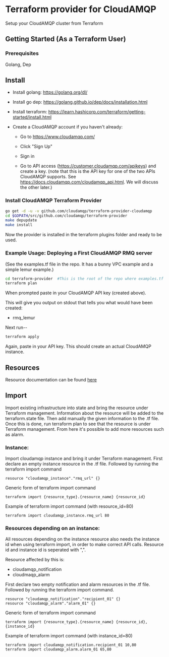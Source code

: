 # Terraform provider for CloudAMQP

Setup your CloudAMQP cluster from Terraform

## Getting Started (As a Terraform User)

### Prerequisites
Golang, Dep

## Install

* Install golang: https://golang.org/dl/

* Install go dep: https://golang.github.io/dep/docs/installation.html

* Install terraform: https://learn.hashicorp.com/terraform/getting-started/install.html

* Create a CloudAMQP account if you haven't already:

    * Go to https://www.cloudamqp.com/

    * Click "Sign Up"

    * Sign in

    * Go to API access (https://customer.cloudamqp.com/apikeys) and create a key.
      (note that this is the API key for one of the two APIs CloudAMQP supports.
      See https://docs.cloudamqp.com/cloudamqp_api.html.  We will discuss the other
      later.)

### Install CloudAMQP Terraform Provider
```sh
go get -d -u -v github.com/cloudamqp/terraform-provider-cloudamqp
cd $GOPATH/src/github.com/cloudamqp/terraform-provider
make depupdate
make install
```

Now the provider is installed in the terraform plugins folder and ready to be used.

### Example Usage: Deploying a First CloudAMQP RMQ server

(See the examples.tf file in the repo.  It has a bunny VPC example and a simple lemur example.)

```sh
cd terraform-provider  #This is the root of the repo where examples.tf lives.
terraform plan
```
When prompted paste in your CloudAMQP API key (created above).

This will give you output on stdout that tells you what would have been created:
* rmq_lemur

Next run--
```sh
terraform apply
```

Again, paste in your API key.  This should create an actual CloudAMQP instance.

## Resources
Resource documentation can be found [here](https://docs.cloudamqp.com/cloudamqp_terraform.html)

## Import

Import existing infrastructure into state and bring the resource under Terraform management. Information about the resource will be added to the terraform.state file. Then add manually the given information to the .tf file. Once this is done, run terraform plan to see that the resource is under Terraform management. From here it's possible to add more resources such as alarm.

### Instance:

Import cloudamqp instance and bring it under Terraform management. First declare an empty instance resource in the .tf file. Followed by running the terraform import command
```
resource "cloudamqp_instance"."rmq_url" {}
```

Generic form of terraform import command
```
terraform import {resource_type}.{resource_name} {resource_id}
```

Example of terraform import command (with resource_id=80)
```
terraform import cloudamqp_instance.rmq_url 80
```

### Resources depending on an instance:

All resources depending on the instance resource also needs the instance id when using terraform import, in order to make correct API calls. Resource id and instance id is seperated with ",".

Resource affected by this is:
- cloudamqp_notification
- cloudmaqp_alarm

First declare two empty notification and alarm resources in the .tf file. Followed by running the terraform import command.
```
resource "cloudamqp_notification"."recipient_01" {}
resource "cloudamqp_alarm"."alarm_01" {}
```

Generic form of terraform import command
```
terraform import {resource_type}.{resource_name} {resource_id},{instance_id}
```

Example of terraform import command (with instance_id=80)
```
terraform import cloudamqp_notification.recipient_01 10,80
terraform import cloudamqp_alarm.alarm_01 65,80
```
